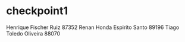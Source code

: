 # checkpoint1


Henrique Fischer Ruiz  87352
Renan Honda Espirito Santo  89196
Tiago Toledo Oliveira  88070
